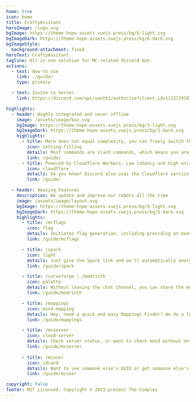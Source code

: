 ```yaml
---
home: true
icon: home
title: CraftyAssitant
heroImage: /logo.svg
bgImage: https://theme-hope-assets.vuejs.press/bg/6-light.svg
bgImageDark: https://theme-hope-assets.vuejs.press/bg/6-dark.svg
bgImageStyle:
  background-attachment: fixed
heroText: CraftyAssitant
tagline: All in one solution for MC-related discord bot.
actions:
  - text: How to Use
    link: ./guide/
    type: primary

  - text: Invite to Server
    link: https://discord.com/api/oauth2/authorize?client_id=1122729387587018806&permissions=277025392640&scope=bot%20applications.commands

highlights:
  - header: Highly integrated and never offline
    image: /assets/image/box.svg
    bgImage: https://theme-hope-assets.vuejs.press/bg/3-light.svg
    bgImageDark: https://theme-hope-assets.vuejs.press/bg/3-dark.svg
    highlights:
      - title: More does not equal complexity, you can freely switch the function on and off
        icon: setting-filling
        details: Most commands are slash commands, which means you are free to set the permissions and scope of commands in the server channel
        link: /guide/
      - title: Powered by Cloudflare Workers, Low latency and high online rates
        icon: cloudflare
        details: Do you know? Discord also uses the Cloudflare service, which means that the bot's response is close to the speed of intranet transmission!
        link: /guide/

  - header: Amazing Features
    description: We update and improve our robots all the time
    image: /assets/image/layout.svg
    bgImage: https://theme-hope-assets.vuejs.press/bg/5-light.svg
    bgImageDark: https://theme-hope-assets.vuejs.press/bg/5-dark.svg
    highlights:
      - title: /mcflags
        icon: flag
        details: Initiates flag generation, including providing an executable script file
        link: /guide/mcflags

      - title: /spark
        icon: light
        details: Just give the Spark link and we'll automatically analyze some common configuration recommendations and performance bottlenecks for you
        link: /guide/spark

      - title: /curseforge | /modrinth
        icon: palette
        details: Without leaving the chat channel, you can share the mod or pack you're looking for with your friends!
        link: /guide/modrinth

      - title: /mappings
        icon: mind-mapping
        details: Hey, need a quick and easy Mappings Finder? We do a lot of caching to ensure that the relevant data is presented as quickly as possible
        link: /guide/mappings

      - title: /mcserver
        icon: cloud-server
        details: Check server status, or want to check motd without entering the game? Here it is
        link: /guide/mcserver
		
      - title: /mcuser
        icon: idcard
        details: Want to see someone else's UUID or get someone else's in-game head? Not only that, but we'll also help you render the skin
        link: /guide/mcuser

copyright: false
footer: MIT Licensed, Copyright © 2023-present The-Simples
---
```


